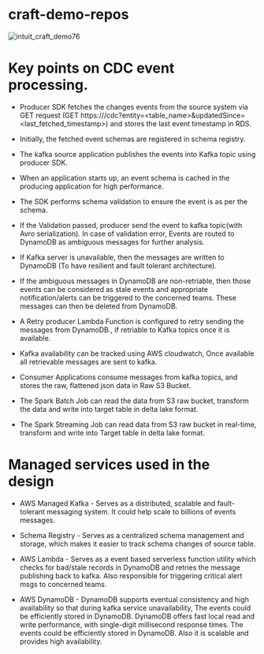 # craft-demo-repos

![intuit_craft_demo76](https://github.com/user-attachments/assets/5833d2d6-61d1-4723-a800-678bf9658865)



# Key points on CDC event processing.

* Producer SDK fetches the changes events from the source system via GET request (GET https://<domain>/cdc?entity=<table_name>&updatedSince=<last_fetched_timestamp>) and stores the last event timestamp in RDS.
  
* Initially, the fetched event schemas are registered in schema registry.
  
* The kafka source application publishes the events into Kafka topic using producer SDK.
  
* When an application starts up, an event schema is cached in the producing application for high performance.
  
* The SDK performs schema validation to ensure the event is as per the schema.
  
* If the Validation passed, producer send the event to kafka topic(with Avro serialization). In case of validation error, Events are routed to DynamoDB as ambiguous messages for further analysis.
  
* If Kafka server is unavailable, then the messages are written to DynamoDB (To have resilient and fault tolerant architecture). 

* If the ambiguous messages  in DynamoDB are non-retriable, then those events can be considered as stale events and appropriate notification/alerts can be triggered to the concerned teams. These messages can then be deleted from DynamoDB.
* A Retry producer Lambda Function is configured to retry sending the messages from DynamoDB., if retriable to Kafka topics once it is available.
* Kafka availability can be tracked using AWS cloudwatch, Once available all retrievable messages are sent to kafka.
* Consumer Applications consume messages from kafka topics, and stores the raw, flattened json data in Raw S3 Bucket.
* The Spark Batch Job can read the data from S3 raw bucket, transform the data and write into target table in delta lake format.
* The Spark Streaming Job can read data from S3 raw bucket in real-time, transform and write into Target table in delta lake format.



# Managed services used in the design

* AWS Managed Kafka - Serves as a distributed, scalable and fault-tolerant messaging system. It could help scale to billions of events messages.

* Schema Registry - Serves as a centralized schema management and storage, which makes it easier to track schema changes of source table.

* AWS Lambda - Serves as a event based serverless function utility which checks for bad/stale records in DynamoDB and retries the message publishing back to kafka. Also responsible for triggering critical alert msgs to concerned teams.

* AWS DynamoDB - DynamoDB supports eventual consistency and high availability so that during kafka service unavailability, The events could be efficiently stored in DynamoDB. DynamoDB offers fast local read and write performance, with single-digit millisecond response times. The events could be efficiently stored in DynamoDB. Also it is scalable and provides high availability.
